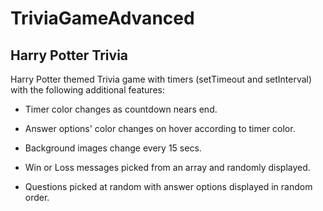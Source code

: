 # TriviaGameAdvanced

Harry Potter Trivia
---------------------------

Harry Potter themed Trivia game with timers (setTimeout and setInterval) with the following additional features: 

- Timer color changes as countdown nears end.

- Answer options' color changes on hover according to timer color.

- Background images change every 15 secs.

- Win or Loss messages picked from an array and randomly displayed.

- Questions picked at random with answer options displayed in random order.